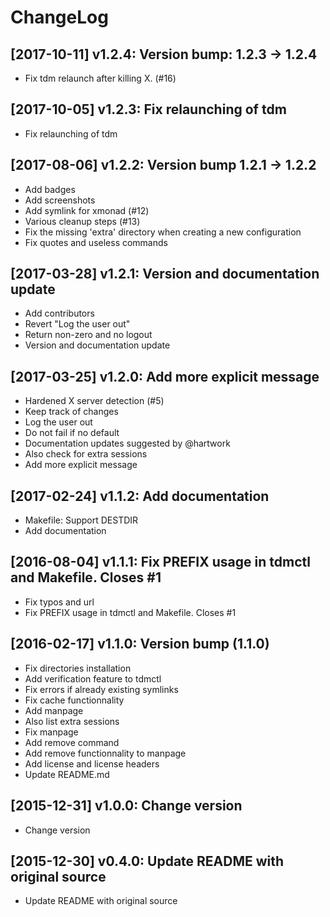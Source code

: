 # ChangeLog

## [2017-10-11] v1.2.4: Version bump: 1.2.3 -> 1.2.4

* Fix tdm relaunch after killing X. (#16)

## [2017-10-05] v1.2.3: Fix relaunching of tdm

* Fix relaunching of tdm

## [2017-08-06] v1.2.2: Version bump 1.2.1 -> 1.2.2

* Add badges
* Add screenshots
* Add symlink for xmonad (#12)
* Various cleanup steps (#13)
* Fix the missing 'extra' directory when creating a new configuration
* Fix quotes and useless commands

## [2017-03-28] v1.2.1: Version and documentation update

* Add contributors
* Revert "Log the user out"
* Return non-zero and no logout
* Version and documentation update

## [2017-03-25] v1.2.0: Add more explicit message

* Hardened X server detection (#5)
* Keep track of changes
* Log the user out
* Do not fail if no default
* Documentation updates suggested by @hartwork
* Also check for extra sessions
* Add more explicit message

## [2017-02-24] v1.1.2: Add documentation

* Makefile: Support DESTDIR
* Add documentation

## [2016-08-04] v1.1.1: Fix PREFIX usage in tdmctl and Makefile. Closes #1

* Fix typos and url
* Fix PREFIX usage in tdmctl and Makefile. Closes #1

## [2016-02-17] v1.1.0: Version bump (1.1.0)

* Fix directories installation
* Add verification feature to tdmctl
* Fix errors if already existing symlinks
* Fix cache functionnality
* Add manpage
* Also list extra sessions
* Fix manpage
* Add remove command
* Add remove functionnality to manpage
* Add license and license headers
* Update README.md

## [2015-12-31] v1.0.0: Change version

* Change version

## [2015-12-30] v0.4.0: Update README with original source

* Update README with original source
